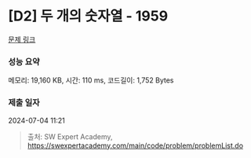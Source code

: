 # [D2] 두 개의 숫자열 - 1959 

[문제 링크](https://swexpertacademy.com/main/code/problem/problemDetail.do?contestProbId=AV5PpoFaAS4DFAUq) 

### 성능 요약

메모리: 19,160 KB, 시간: 110 ms, 코드길이: 1,752 Bytes

### 제출 일자

2024-07-04 11:21



> 출처: SW Expert Academy, https://swexpertacademy.com/main/code/problem/problemList.do